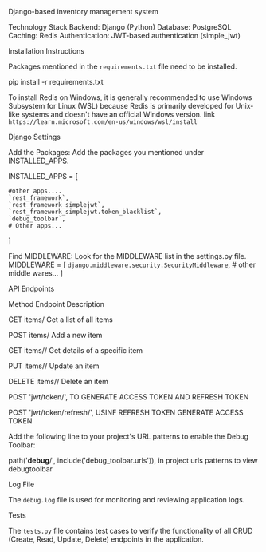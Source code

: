 Django-based inventory management system

Technology Stack
Backend: Django (Python)
Database: PostgreSQL
Caching: Redis
Authentication: JWT-based authentication (simple_jwt)

Installation Instructions

Packages mentioned in the `requirements.txt` file need to be installed.

pip install -r requirements.txt

To install Redis on Windows, it is generally recommended to use Windows Subsystem for Linux (WSL) because Redis is primarily developed for Unix-like systems and doesn't have an official Windows version. 
link `https://learn.microsoft.com/en-us/windows/wsl/install`

Django Settings

Add the Packages: Add the packages you mentioned under INSTALLED_APPS. 

INSTALLED_APPS = [
    
    #other apps....
    `rest_framework`,
    `rest_framework_simplejwt`,
    `rest_framework_simplejwt.token_blacklist`,
    `debug_toolbar`,
    # Other apps...
]

Find MIDDLEWARE: Look for the MIDDLEWARE list in the settings.py file. 
MIDDLEWARE = [
    `django.middleware.security.SecurityMiddleware`,
    # other middle wares...
]

API Endpoints

Method	Endpoint	Description

GET	   items/	Get a list of all items

POST	items/	Add a new item

GET	   items/<id>/	Get details of a specific item

PUT	   items/<id>/	Update an item

DELETE items/<id>/	Delete an item

POST   'jwt/token/', TO GENERATE ACCESS TOKEN AND REFRESH TOKEN

POST   'jwt/token/refresh/', USINF REFRESH TOKEN GENERATE ACCESS TOKEN

Add the following line to your project's URL patterns to enable the Debug Toolbar:

path('__debug__/', include('debug_toolbar.urls')),  in project urls patterns to view debugtoolbar 

Log File

The `debug.log` file is used for monitoring and reviewing application logs.


Tests

The `tests.py` file contains test cases to verify the functionality of all CRUD (Create, Read, Update, Delete) endpoints in the application.


